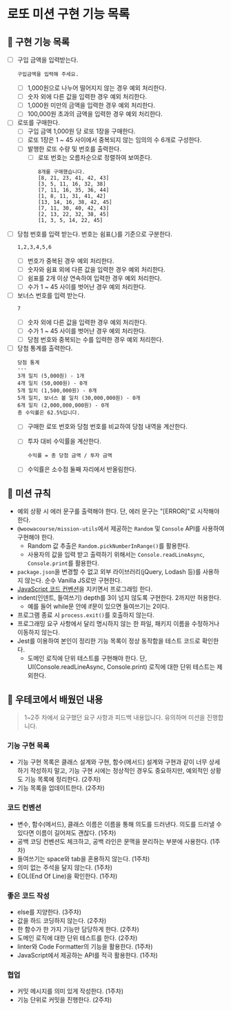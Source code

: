 # 로또 미션 구현 기능 목록

## 🚀 구현 기능 목록
- [ ] 구입 금액을 입력받는다.
  ```
  구입금액을 입력해 주세요.
  ```
  - [ ] 1,000원으로 나누어 떨어지지 않는 경우 예외 처리한다.
  - [ ] 숫자 외에 다른 값을 입력한 경우 예외 처리한다.
  - [ ] 1,000원 미만의 금액을 입력한 경우 예외 처리한다.
  - [ ] 100,000원 초과의 금액을 입력한 경우 예외 처리한다.

- [ ] 로또를 구매한다.
  - [ ] 구입 금액 1,000원 당 로또 1장을 구매한다.
  - [ ] 로또 1장은 1 ~ 45 사이에서 중복되지 않는 임의의 수 6개로 구성한다.
  - [ ] 발행한 로또 수량 및 번호를 출력한다.
    - [ ] 로또 번호는 오름차순으로 정렬하여 보여준다.
      ```
      8개를 구매했습니다.
      [8, 21, 23, 41, 42, 43]
      [3, 5, 11, 16, 32, 38]
      [7, 11, 16, 35, 36, 44]
      [1, 8, 11, 31, 41, 42]
      [13, 14, 16, 38, 42, 45]
      [7, 11, 30, 40, 42, 43]
      [2, 13, 22, 32, 38, 45]
      [1, 3, 5, 14, 22, 45]
      ```

- [ ] 당첨 번호를 입력 받는다. 번호는 쉼표(,)를 기준으로 구분한다.
  ```
  1,2,3,4,5,6
  ```
  - [ ] 번호가 중복된 경우 예외 처리한다.
  - [ ] 숫자와 쉼표 외에 다른 값을 입력한 경우 예외 처리한다.
  - [ ] 쉼표를 2개 이상 연속하여 입력한 경우 예외 처리한다.
  - [ ] 수가 1 ~ 45 사이를 벗어난 경우 예외 처리한다.

- [ ] 보너스 번호를 입력 받는다.
  ```
  7
  ```
  - [ ] 숫자 외에 다른 값을 입력한 경우 예외 처리한다.
  - [ ] 수가 1 ~ 45 사이를 벗어난 경우 예외 처리한다.
  - [ ] 당첨 번호와 중복되는 수를 입력한 경우 예외 처리한다.

- [ ] 당첨 통계를 출력한다.
  ```
  당첨 통계
  ---
  3개 일치 (5,000원) - 1개
  4개 일치 (50,000원) - 0개
  5개 일치 (1,500,000원) - 0개
  5개 일치, 보너스 볼 일치 (30,000,000원) - 0개
  6개 일치 (2,000,000,000원) - 0개
  총 수익률은 62.5%입니다.
  ```
  - [ ] 구매한 로또 번호와 당첨 번호를 비교하여 당첨 내역을 계산한다.
  - [ ] 투자 대비 수익률을 계산한다.
    ```
    수익률 = 총 당첨 금액 / 투자 금액
    ```
  - [ ] 수익률은 소수점 둘째 자리에서 반올림한다.


## 🎯 미션 규칙
- 예외 상황 시 에러 문구를 출력해야 한다. 단, 에러 문구는 "[ERROR]"로 시작해야 한다.
- `@woowacourse/mission-utils`에서 제공하는 `Random` 및 `Console` API를 사용하여 구현해야 한다.
  - Random 값 추출은 `Random.pickNumberInRange()`를 활용한다.
  - 사용자의 값을 입력 받고 출력하기 위해서는 `Console.readLineAsync`, `Console.print`를 활용한다.
- `package.json`을 변경할 수 없고 외부 라이브러리(jQuery, Lodash 등)를 사용하지 않는다. 순수 Vanilla JS로만 구현한다.
- [JavaScript 코드 컨벤션](https://github.com/woowacourse/woowacourse-docs/tree/main/styleguide/javascript)을 지키면서 프로그래밍 한다.
- indent(인덴트, 들여쓰기) depth를 3이 넘지 않도록 구현한다. 2까지만 허용한다.
  - 예를 들어 while문 안에 if문이 있으면 들여쓰기는 2이다.
- 프로그램 종료 시 `process.exit()`를 호출하지 않는다.
- 프로그래밍 요구 사항에서 달리 명시하지 않는 한 파일, 패키지 이름을 수정하거나 이동하지 않는다.
- Jest를 이용하여 본인이 정리한 기능 목록이 정상 동작함을 테스트 코드로 확인한다.
  - 도메인 로직에 단위 테스트를 구현해야 한다. 단, UI(Console.readLineAsync, Console.print) 로직에 대한 단위 테스트는 제외한다.

## 🚨 우테코에서 배웠던 내용
> 1~2주 차에서 요구했던 요구 사항과 피드백 내용입니다. 유의하며 미션을 진행합니다.

### 기능 구현 목록
- 기능 구현 목록은 클래스 설계와 구현, 함수(메서드) 설계와 구현과 같이 너무 상세하기 작성하지 말고, 기능 구현 시에는 정상적인 경우도 중요하지만, 예외적인 상황도 기능 목록에 정리한다. (2주차)
- 기능 목록을 업데이트한다. (2주차)

### 코드 컨벤션
- 변수, 함수(메서드), 클래스 이름은 이름을 통해 의도를 드러낸다. 의도를 드러낼 수 있다면 이름이 길어져도 괜찮다. (1주차)
- 공백 코딩 컨벤션도 체크하고, 공백 라인은 문맥을 분리하는 부분에 사용한다. (1주차)
- 들여쓰기는 space와 tab을 혼용하지 않는다. (1주차)
- 의미 없는 주석을 달지 않는다. (1주차)
- EOL(End Of Line)을 확인한다. (1주차)

### 좋은 코드 작성
- else를 지양한다. (3주차)
- 값을 하드 코딩하지 않는다. (2주차)
- 한 함수가 한 가지 기능만 담당하게 한다. (2주차)
- 도메인 로직에 대한 단위 테스트를 한다. (2주차)
- linter와 Code Formatter의 기능을 활용한다. (1주차)
- JavaScript에서 제공하는 API를 적극 활용한다. (1주차)

### 협업
- 커밋 메시지를 의미 있게 작성한다. (1주차)
- 기능 단위로 커밋을 진행한다. (2주차)
